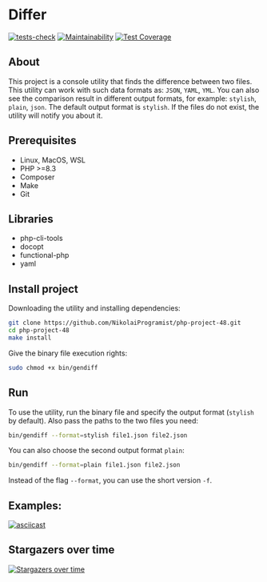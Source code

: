 # Differ

[![tests-check](https://github.com/NikolaiProgramist/php-project-48/actions/workflows/tests-check.yml/badge.svg)](https://github.com/NikolaiProgramist/php-project-48/actions/workflows/tests-check.yml) [![Maintainability](https://api.codeclimate.com/v1/badges/b070d4d02aad3ce48e32/maintainability)](https://codeclimate.com/github/NikolaiProgramist/php-project-48/maintainability) [![Test Coverage](https://api.codeclimate.com/v1/badges/b070d4d02aad3ce48e32/test_coverage)](https://codeclimate.com/github/NikolaiProgramist/php-project-48/test_coverage)

## About

This project is a console utility that finds the difference between two files.
This utility can work with such data formats as: `JSON`, `YAML`, `YML`.
You can also see the comparison result in different output formats, for example: `stylish`, `plain`, `json`.
The default output format is `stylish`.
If the files do not exist, the utility will notify you about it.

## Prerequisites

+ Linux, MacOS, WSL
+ PHP >=8.3
+ Composer
+ Make
+ Git

## Libraries

+ php-cli-tools
+ docopt
+ functional-php
+ yaml

## Install project

Downloading the utility and installing dependencies:

```bash
git clone https://github.com/NikolaiProgramist/php-project-48.git
cd php-project-48
make install
```

Give the binary file execution rights:

```bash
sudo chmod +x bin/gendiff
```

## Run

To use the utility, run the binary file and specify the output format (`stylish` by default).
Also pass the paths to the two files you need:

```bash
bin/gendiff --format=stylish file1.json file2.json
```

You can also choose the second output format `plain`:

```bash
bin/gendiff --format=plain file1.json file2.json
```

Instead of the flag `--format`, you can use the short version `-f`.

## Examples:

[![asciicast](https://asciinema.org/a/703225.svg)](https://asciinema.org/a/703225)

## Stargazers over time

[![Stargazers over time](https://starchart.cc/NikolaiProgramist/php-project-48.svg?variant=adaptive)](https://starchart.cc/NikolaiProgramist/php-project-48)

